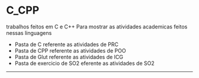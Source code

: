 # C_CPP

 trabalhos feitos em C e C++
 Para mostrar as atividades academicas feitos nessas linguagens

 * Pasta de C referente as atividades de PRC
 * Pasta de CPP referente as atividades de POO
 * Pasta de Glut referente as atividades de ICG
 * Pasta de exercicio de SO2 eferente as atividades de SO2

---
